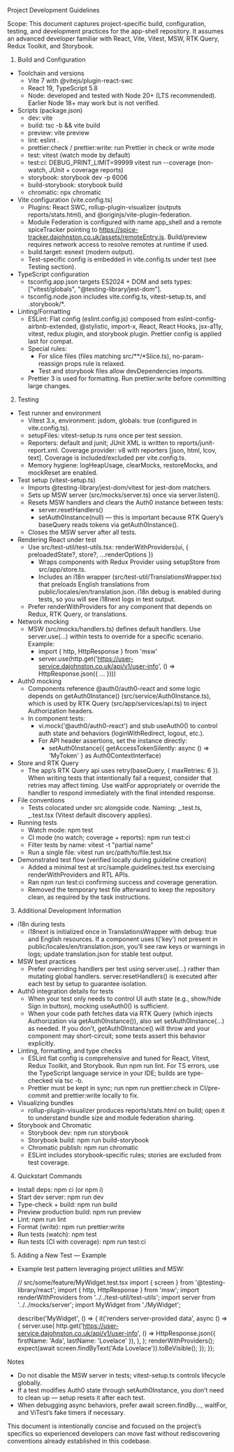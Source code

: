 Project Development Guidelines

Scope: This document captures project-specific build, configuration, testing, and development practices for the app-shell repository. It assumes an advanced developer familiar with React, Vite, Vitest, MSW, RTK Query, Redux Toolkit, and Storybook.

1. Build and Configuration

- Toolchain and versions
  - Vite 7 with @vitejs/plugin-react-swc
  - React 19, TypeScript 5.8
  - Node: developed and tested with Node 20+ (LTS recommended). Earlier Node 18+ may work but is not verified.
- Scripts (package.json)
  - dev: vite
  - build: tsc -b && vite build
  - preview: vite preview
  - lint: eslint .
  - prettier:check / prettier:write: run Prettier in check or write mode
  - test: vitest (watch mode by default)
  - test:ci: DEBUG_PRINT_LIMIT=99999 vitest run --coverage (non-watch, JUnit + coverage reports)
  - storybook: storybook dev -p 6006
  - build-storybook: storybook build
  - chromatic: npx chromatic
- Vite configuration (vite.config.ts)
  - Plugins: React SWC, rollup-plugin-visualizer (outputs reports/stats.html), and @originjs/vite-plugin-federation.
  - Module Federation is configured with name app_shell and a remote spiceTracker pointing to https://spice-tracker.dajohnston.co.uk/assets/remoteEntry.js. Build/preview requires network access to resolve remotes at runtime if used.
  - build.target: esnext (modern output).
  - Test-specific config is embedded in vite.config.ts under test (see Testing section).
- TypeScript configuration
  - tsconfig.app.json targets ES2024 + DOM and sets types: ["vitest/globals", "@testing-library/jest-dom"].
  - tsconfig.node.json includes vite.config.ts, vitest-setup.ts, and .storybook/\*.
- Linting/Formatting
  - ESLint: Flat config (eslint.config.js) composed from eslint-config-airbnb-extended, @stylistic, import-x, React, React Hooks, jsx-a11y, vitest, redux plugin, and storybook plugin. Prettier config is applied last for compat.
  - Special rules:
    - For slice files (files matching src/\**/*Slice.ts), no-param-reassign props rule is relaxed.
    - Test and storybook files allow devDependencies imports.
  - Prettier 3 is used for formatting. Run prettier:write before committing large changes.

2. Testing

- Test runner and environment
  - Vitest 3.x, environment: jsdom, globals: true (configured in vite.config.ts).
  - setupFiles: vitest-setup.ts runs once per test session.
  - Reporters: default and junit; JUnit XML is written to reports/junit-report.xml. Coverage provider: v8 with reporters [json, html, lcov, text]. Coverage is included/excluded per vite.config.ts.
  - Memory hygiene: logHeapUsage, clearMocks, restoreMocks, and mockReset are enabled.
- Test setup (vitest-setup.ts)
  - Imports @testing-library/jest-dom/vitest for jest-dom matchers.
  - Sets up MSW server (src/mocks/server.ts) once via server.listen().
  - Resets MSW handlers and clears the Auth0 instance between tests:
    - server.resetHandlers()
    - setAuth0Instance(null) — this is important because RTK Query’s baseQuery reads tokens via getAuth0Instance().
  - Closes the MSW server after all tests.
- Rendering React under test
  - Use src/test-util/test-utils.tsx: renderWithProviders(ui, { preloadedState?, store?, ...renderOptions })
    - Wraps components with Redux Provider using setupStore from src/app/store.ts.
    - Includes an i18n wrapper (src/test-util/TranslationsWrapper.tsx) that preloads English translations from public/locales/en/translation.json. i18n debug is enabled during tests, so you will see i18next logs in test output.
  - Prefer renderWithProviders for any component that depends on Redux, RTK Query, or translations.
- Network mocking
  - MSW (src/mocks/handlers.ts) defines default handlers. Use server.use(...) within tests to override for a specific scenario. Example:
    - import { http, HttpResponse } from 'msw'
    - server.use(http.get('https://user-service.dajohnston.co.uk/api/v1/user-info', () => HttpResponse.json({ ... })))
- Auth0 mocking
  - Components reference @auth0/auth0-react and some logic depends on getAuth0Instance() (src/service/Auth0Instance.ts), which is used by RTK Query (src/app/services/api.ts) to inject Authorization headers.
  - In component tests:
    - vi.mock('@auth0/auth0-react') and stub useAuth0() to control auth state and behaviors (loginWithRedirect, logout, etc.).
    - For API header assertions, set the instance directly:
      - setAuth0Instance({ getAccessTokenSilently: async () => 'MyToken' } as Auth0ContextInterface)
- Store and RTK Query
  - The app’s RTK Query api uses retry(baseQuery, { maxRetries: 6 }). When writing tests that intentionally fail a request, consider that retries may affect timing. Use waitFor appropriately or override the handler to respond immediately with the final intended response.
- File conventions
  - Tests colocated under src alongside code. Naming: _.test.ts, _.test.tsx (Vitest default discovery applies).
- Running tests
  - Watch mode: npm test
  - CI mode (no watch; coverage + reports): npm run test:ci
  - Filter tests by name: vitest -t "partial name"
  - Run a single file: vitest run src/path/to/file.test.tsx
- Demonstrated test flow (verified locally during guideline creation)
  - Added a minimal test at src/sample.guidelines.test.tsx exercising renderWithProviders and RTL APIs.
  - Ran npm run test:ci confirming success and coverage generation.
  - Removed the temporary test file afterward to keep the repository clean, as required by the task instructions.

3. Additional Development Information

- i18n during tests
  - i18next is initialized once in TranslationsWrapper with debug: true and English resources. If a component uses t('key') not present in public/locales/en/translation.json, you’ll see raw keys or warnings in logs; update translation.json for stable test output.
- MSW best practices
  - Prefer overriding handlers per test using server.use(...) rather than mutating global handlers. server.resetHandlers() is executed after each test by setup to guarantee isolation.
- Auth0 integration details for tests
  - When your test only needs to control UI auth state (e.g., show/hide Sign in button), mocking useAuth0() is sufficient.
  - When your code path fetches data via RTK Query (which injects Authorization via getAuth0Instance()), also set setAuth0Instance(...) as needed. If you don’t, getAuth0Instance() will throw and your component may short-circuit; some tests assert this behavior explicitly.
- Linting, formatting, and type checks
  - ESLint flat config is comprehensive and tuned for React, Vitest, Redux Toolkit, and Storybook. Run npm run lint. For TS errors, use the TypeScript language service in your IDE; builds are type-checked via tsc -b.
  - Prettier must be kept in sync; run npm run prettier:check in CI/pre-commit and prettier:write locally to fix.
- Visualizing bundles
  - rollup-plugin-visualizer produces reports/stats.html on build; open it to understand bundle size and module federation sharing.
- Storybook and Chromatic
  - Storybook dev: npm run storybook
  - Storybook build: npm run build-storybook
  - Chromatic publish: npm run chromatic
  - ESLint includes storybook-specific rules; stories are excluded from test coverage.

4. Quickstart Commands

- Install deps: npm ci (or npm i)
- Start dev server: npm run dev
- Type-check + build: npm run build
- Preview production build: npm run preview
- Lint: npm run lint
- Format (write): npm run prettier:write
- Run tests (watch): npm test
- Run tests (CI with coverage): npm run test:ci

5. Adding a New Test — Example

- Example test pattern leveraging project utilities and MSW:

  // src/some/feature/MyWidget.test.tsx
  import { screen } from '@testing-library/react';
  import { http, HttpResponse } from 'msw';
  import renderWithProviders from '../../test-util/test-utils';
  import server from '../../mocks/server';
  import MyWidget from './MyWidget';

  describe('MyWidget', () => {
  it('renders server-provided data', async () => {
  server.use(
  http.get('https://user-service.dajohnston.co.uk/api/v1/user-info', () =>
  HttpResponse.json({ firstName: 'Ada', lastName: 'Lovelace' }),
  ),
  );
  renderWithProviders(<MyWidget />);
  expect(await screen.findByText('Ada Lovelace')).toBeVisible();
  });
  });

Notes

- Do not disable the MSW server in tests; vitest-setup.ts controls lifecycle globally.
- If a test modifies Auth0 state through setAuth0Instance, you don’t need to clean up — setup resets it after each test.
- When debugging async behaviors, prefer await screen.findBy..., waitFor, and ViTest’s fake timers if necessary.

This document is intentionally concise and focused on the project’s specifics so experienced developers can move fast without rediscovering conventions already established in this codebase.
